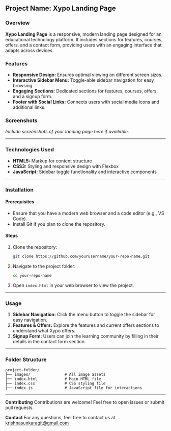 ## Project Name: Xypo Landing Page

### Overview
**Xypo Landing Page** is a responsive, modern landing page designed for an educational technology platform. It includes sections for features, courses, offers, and a contact form, providing users with an engaging interface that adapts across devices.

### Features
- **Responsive Design:** Ensures optimal viewing on different screen sizes.
- **Interactive Sidebar Menu:** Toggle-able sidebar navigation for easy browsing.
- **Engaging Sections:** Dedicated sections for features, courses, offers, and a signup form.
- **Footer with Social Links:** Connects users with social media icons and additional links.
  
### Screenshots
*Include screenshots of your landing page here if available.*

---

### Technologies Used
- **HTML5:** Markup for content structure
- **CSS3:** Styling and responsive design with Flexbox
- **JavaScript:** Sidebar toggle functionality and interactive components

---

### Installation

#### Prerequisites
- Ensure that you have a modern web browser and a code editor (e.g., VS Code).
- Install Git if you plan to clone the repository.

#### Steps
1. Clone the repository:
   ```bash
   git clone https://github.com/yourusername/your-repo-name.git
   ```
2. Navigate to the project folder:
   ```bash
   cd your-repo-name
   ```
3. Open `index.html` in your web browser to view the project.

---

### Usage

1. **Sidebar Navigation:** Click the menu button to toggle the sidebar for easy navigation.
2. **Features & Offers:** Explore the features and current offers sections to understand what Xypo offers.
3. **Signup Form:** Users can join the learning community by filling in their details in the contact form section.

---

### Folder Structure
```
project-folder/
├── images/               # All image assets
├── index.html            # Main HTML file
├── index.css             # CSS styling file
├── index.js              # JavaScript file for interactions
```

---

**Contributing**
Contributions are welcome! Feel free to open issues or submit pull requests.

**Contact**
For any questions, feel free to contact us at krishnasunkaragit@gmail.com

